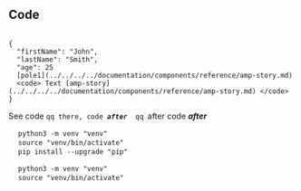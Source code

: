 ## Code

```

{
  "firstName": "John",
  "lastName": "Smith",
  "age": 25
  [pole1](../../../../documentation/components/reference/amp-story.md)
  <code> Text [amp-story](../../../../documentation/components/reference/amp-story.md) </code>
}

```

See code <code>qq there, code <b><em>after </em></b> qq </code>after code <b><em>after </em></b>


<pre class="prettyprint lang-bsh">
  <code class="devsite-terminal">python3 -m venv "venv"</code>
  <code class="devsite-terminal">source "venv/bin/activate"</code>
  <code class="devsite-terminal tfo-terminal-venv">pip install --upgrade "pip"</code>
</pre>

<pre class="prettyprint lang-bsh">
  <code class="devsite-terminal">python3 -m venv "venv"</code>
  <code class="devsite-terminal">source "venv/bin/activate"</code>
</pre>
